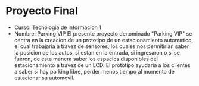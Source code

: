 # Proyecto Final
- Curso: Tecnologia de informacion 1
- Nombre: Parking VIP
El presente proyecto denominado "Parking VIP" se centra en la creacion de un prototipo de un estacionamiento automatico, el cual trabajaria a travez de sensores, los cuales nos permitirian saber la posicion de los autos, si estan en la entrada, si ingresaron o si se fueron, de esta manera saber los espacios disponibles del estacionamiento a travez de un LCD. El prototipo ayudaria a los clientes a saber si hay parking libre, perder menos tiempo al momento de estacionar su automovil.

